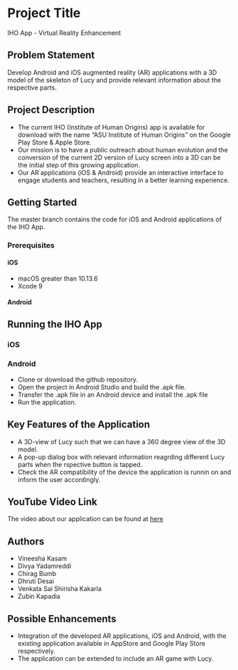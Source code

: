 # Project Title

IHO App - Virtual Reality Enhancement

## Problem Statement

Develop Android and iOS augmented reality (AR) applications with a 3D model of the skeleton of Lucy and provide relevant information about the respective parts.

## Project Description

* The current IHO (Institute of Human Origins) app is available for download with the name “ASU Institute of Human Origins” on the Google Play Store & Apple Store.
* Our mission is to have a public outreach about human evolution and the conversion of the current 2D version of Lucy screen into a 3D can be the initial step of this growing application.
* Our AR applications (iOS & Android) provide an interactive interface to engage students and teachers, resulting in a better learning experience.

## Getting Started

The master branch contains the code for iOS and Android applications of the IHO App.

### Prerequisites

#### iOS

* macOS greater than 10.13.6
* Xcode 9

#### Android

## Running the IHO App

### iOS

### Android
* Clone or download the github repository.
* Open the project in Android Studio and build the .apk file.
* Transfer the .apk file in an Android device and install the .apk file
* Run the application.

## Key Features of the Application

* A 3D-view of Lucy such that we can have a 360 degree view of the 3D model.
* A pop-up dialog box with relevant information reagrding different Lucy parts when the rspective button is tapped.
* Check the AR compatibility of the device the application is runnin on and inform the user accordingly.

## YouTube Video Link

The video about our application can be found at [here]() 

## Authors

* Vineesha Kasam
* Divya Yadamreddi
* Chirag Bumb
* Dhruti Desai
* Venkata Sai Shirisha Kakarla
* Zubin Kapadia

## Possible Enhancements

* Integration of the developed AR applications, iOS and Android, with the existing application available in AppStore and Google Play Store respectively.
* The application can be extended to include an AR game with Lucy.
